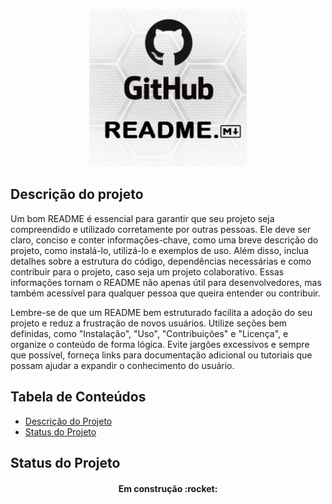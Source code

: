 <!-- CTRL + K + C -->

<!-- Imagem usando Markdown
![logo-github](./img/logo-git.png) 
-->

<!-- Imagem usando HTML  -->
<p width="100%" align="center">
    <img src="./img/logo-git.png" width="50%">
</p>

<!-- # Titulo MarkDown 
### Titulo MarkDown
###### Titulo Markdown com menor fonte

<h1>Titulo HTML</h1>
<h6>Titulo HTML com menor fonte</h6> -->
<p id="descricaoProjeto"></p>

## Descrição do projeto

<p  align="left">
    Um bom README é essencial para garantir que seu projeto seja compreendido e utilizado corretamente por outras pessoas. Ele deve ser claro, conciso e conter informações-chave, como uma breve descrição do projeto, como instalá-lo, utilizá-lo e exemplos de uso. Além disso, inclua detalhes sobre a estrutura do código, dependências necessárias e como contribuir para o projeto, caso seja um projeto colaborativo. Essas informações tornam o README não apenas útil para desenvolvedores, mas também acessível para qualquer pessoa que queira entender ou contribuir.
</p>

<p align="left">
    Lembre-se de que um README bem estruturado facilita a adoção do seu projeto e reduz a frustração de novos usuários. Utilize seções bem definidas, como "Instalação", "Uso", "Contribuições" e "Licença", e organize o conteúdo de forma lógica. Evite jargões excessivos e sempre que possível, forneça links para documentação adicional ou tutoriais que possam ajudar a expandir o conhecimento do usuário.
</p>

## Tabela de Conteúdos

<ul>
    <li><a href="#descricaoProjeto">Descrição do Projeto</a></li>
    <li><a href="#statusProjeto">Status do Projeto</a></li>
</ul>

<!-- <p align="center">
    <a href="#descricaoProjeto">Descrição do Projeto</a> |
    <a href="#">Status do Projeto</a>
</p> -->

<p id="statusProjeto"></p>

## Status do Projeto

<h4 align="center">
    Em construção :rocket:
</h4>